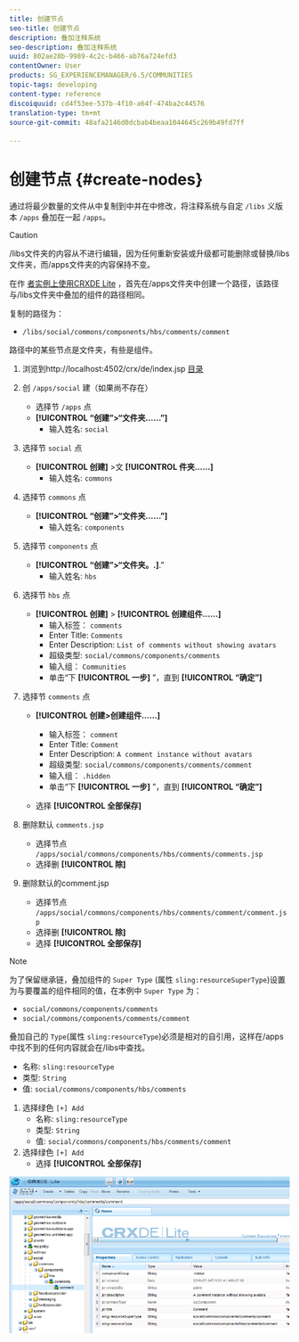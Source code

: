 ```yaml
---
title: 创建节点
seo-title: 创建节点
description: 叠加注释系统
seo-description: 叠加注释系统
uuid: 802ae28b-9989-4c2c-b466-ab76a724efd3
contentOwner: User
products: SG_EXPERIENCEMANAGER/6.5/COMMUNITIES
topic-tags: developing
content-type: reference
discoiquuid: cd4f53ee-537b-4f10-a64f-474ba2c44576
translation-type: tm+mt
source-git-commit: 48afa2146d0dcbab4beaa1044645c269b49fd7ff

---
```



# 创建节点 {#create-nodes}

通过将最少数量的文件从中复制到中并在中修改，将注释系统与自定 `/libs` 义版本 `/apps` 叠加在一起 `/apps`。

>[!CAUTION]
>
>/libs文件夹的内容从不进行编辑，因为任何重新安装或升级都可能删除或替换/libs文件夹，而/apps文件夹的内容保持不变。


在作 [者实例上使用CRXDE Lite](../../help/sites-developing/developing-with-crxde-lite.md) ，首先在/apps文件夹中创建一个路径，该路径与/libs文件夹中叠加的组件的路径相同。

复制的路径为：

* `/libs/social/commons/components/hbs/comments/comment`

路径中的某些节点是文件夹，有些是组件。

1. 浏览到http://localhost:4502/crx/de/index.jsp [目录](http://localhost:4502/crx/de/index.jsp)
1. 创 `/apps/social` 建（如果尚不存在）
   * 选择节 `/apps` 点
   * **[!UICONTROL “创建”>“文件夹……”]**
      * 输入姓名: `social`
1. 选择节 `social` 点
   * **[!UICONTROL 创建]** >文 **[!UICONTROL 件夹……]**
      * 输入姓名: `commons`
1. 选择节 `commons` 点
   * **[!UICONTROL “创建”>“文件夹……”]**
      * 输入姓名: `components`
1. 选择节 `components` 点
   * **[!UICONTROL “创建”>“文件夹。.]**.”
      * 输入姓名: `hbs`
1. 选择节 `hbs` 点
   * **[!UICONTROL 创建]** > **[!UICONTROL 创建组件……]**
      * 输入标签： `comments`
      * Enter Title: `Comments`
      * Enter Description: `List of comments without showing avatars`
      * 超级类型: `social/commons/components/comments`
      * 输入组： `Communities`
      * 单击“下 **[!UICONTROL 一步]** ”，直到 **[!UICONTROL “确定”]**
1. 选择节 `comments` 点

   * **[!UICONTROL 创建>创建组件……]**

      * 输入标签： `comment`
      * Enter Title: `Comment`
      * Enter Description: `A comment instance without avatars`
      * 超级类型: `social/commons/components/comments/comment`
      * 输入组： `.hidden`
      * 单击“下 **[!UICONTROL 一步]** ”，直到 **[!UICONTROL “确定”]**
   * 选择 **[!UICONTROL 全部保存]**
1. 删除默认 `comments.jsp`
   * 选择节点 `/apps/social/commons/components/hbs/comments/comments.jsp`
   * 选择删 **[!UICONTROL 除]**
1. 删除默认的comment.jsp
   * 选择节点 `/apps/social/commons/components/hbs/comments/comment/comment.jsp`
   * 选择删 **[!UICONTROL 除]**
   * 选择 **[!UICONTROL 全部保存]**

>[!NOTE]
>
>为了保留继承链，叠加组件的 `Super Type` (属性 `sling:resourceSuperType`)设置为与要覆盖的组件相同的值，在本例中 `Super Type` 为：
>
>* `social/commons/components/comments`
>* `social/commons/components/comments/comment`
>



叠加自己的 `Type`(属性 `sling:resourceType`)必须是相对的自引用，这样在/apps中找不到的任何内容就会在/libs中查找。
* 名称: `sling:resourceType`
* 类型: `String`
* 值: `social/commons/components/hbs/comments`

1. 选择绿色 `[+] Add`
   * 名称: `sling:resourceType`
   * 类型: `String`
   * 值: `social/commons/components/hbs/comments/comment`
1. 选择绿色 `[+] Add`
   * 选择 **[!UICONTROL 全部保存]**

![chlimage_1-4](assets/chlimage_1-4.png)

